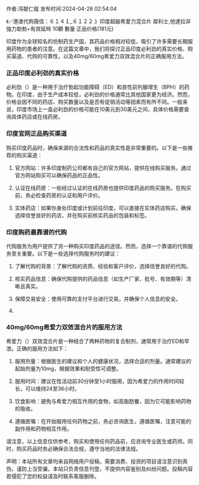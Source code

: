 <p>作者:泻献仁僦 发布时间:2024-04-28 02:54:04</p>
<p>《✅港澳代购薇信：６１４１_６１２２ 》印度超級希愛力混合片 犀利士,他達拉非 強力助勃+有效延時 10顆 數量 正品价格(181元) </p>
									<p></p><p>印度作为全球知名的仿制药生产国，其药品价格相对较低，吸引了许多需要长期服用药物的患者的注意。在这篇文章中，我们将探讨正品印度必利劲的真实价格、购买渠道、代购的可靠性，以及40mg/60mg希爱力双效混合片的正确服用方法。</p><h3 style>正品印度必利劲的真实价格</h3><p>必利劲（）是一种用于治疗勃起功能障碍（ED）和良性前列腺增生（BPH）的药物。在印度，由于生产成本较低，必利劲的价格通常比其他国家更为经济。然而，价格会因不同的药店、购买数量以及是否有促销活动等因素而有所不同。一般来说，印度市场上一盒必利劲的价格可能在10美元到30美元之间，具体价格需要查询具体药店或在线药房。</p><p></p><h3 style>印度官网正品购买渠道</h3><p>购买印度药品时，确保来源的合法性和药品的真实性是非常重要的。以下是一些推荐的购买渠道：</p><ol style class><li><p>官方网站：许多印度制药公司都有自己的官方网站，提供在线购买服务。通过官方网站购买可以确保药品的正品性。</p></li><li><p>认证在线药房：一些经过认证的在线药房也提供印度药品的购买服务。在购买前，务必检查药房的认证和用户评价。</p></li><li><p>实体药店：如果你身处印度或计划前往印度，可以直接在实体药店购买。确保选择信誉良好的药店，并在购买前核实药品的包装和标签。</p></li></ol><h3 style>印度购药最靠谱的代购</h3><p>代购服务为用户提供了另一种购买印度药品的途径。然而，选择一个靠谱的代购服务至关重要。以下是一些选择代购服务时的建议：</p><ol style class><li><p>了解代购的背景：了解代购的资质、经验和客户评价，选择信誉良好的代购。</p></li><li><p>核实药品信息：确保代购提供的药品信息（如生产厂家、批号、有效期等）清晰且真实。</p></li><li><p>保障交易安全：使用可靠的支付平台进行交易，并确保个人信息的安全。</p></li><li><p></p></li></ol><h3 style>40mg/60mg希爱力双效混合片的服用方法</h3><p>希爱力（）双效混合片是一种结合了两种药物的复合制剂，通常用于治疗ED和早泄。正确的服用方法如下：</p><ol style class><li><p>服用剂量：根据医生的建议和个人的健康状况，选择合适的剂量。通常建议的起始剂量为10mg，根据效果和耐受性可调整。</p></li><li><p>服用时间：建议在性活动前30分钟至1小时服用，因为希爱力的作用时间较长，可以维持24至36小时。</p></li><li><p>饮食影响：避免与希爱力相互作用的食物，如高脂肪餐，因为它可能影响药物的吸收。</p></li><li><p>遵循医嘱：在开始服用任何药物之前，务必咨询医生，遵循医嘱，注意可能的副作用和药物相互作用。</p></li></ol><p>请注意，以上信息仅供参考，购买和使用任何药品前，应咨询专业医生或药师。同时，购买药品时务必确保合法合规，遵守当地的法律法规。</p><p></p><p></p>				声明：本站所有文章均来自网络用户投稿，需要消费、投资的项目请注意识别真伪，谨防上当受骗，本站只负责信息刊登，不提供内容鉴别及纠纷问题。投稿内容若侵犯了您的权益请及时联系客服删除。				
